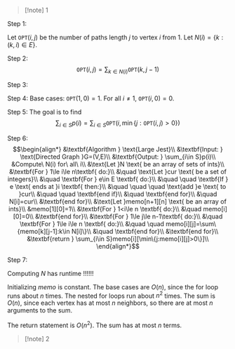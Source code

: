 >[!note] 1

Step 1:

Let $\texttt{OPT}(i,j)$ be the number of paths length $j$ to vertex $i$ from $1$.
Let $N(i)=\{k:(k,i)\in E\}$.

Step 2:
$$\texttt{OPT}(i,j)=\sum_{k\in N(i)}\texttt{OPT}(k,j-1)$$

Step 3:


Step 4: 
Base cases: $\texttt{OPT}(1,0)=1$. For all $i\ne 1$, $\texttt{OPT}(i,0)=0$. 


Step 5: The goal is to find $$\sum_{i\in S}p(i)=\sum_{i\in S}\texttt{OPT}(i,\min\{j:\texttt{OPT}(i,j)>0\})$$


Step 6:
$$\begin{align*}
&\textbf{Algorithm } \text{Large Jest}\\
&\textbf{Input: } \text{Directed Graph }G=(V,E)\\
&\textbf{Output: } \sum_{i\in S}p(i)\\
&Compute\ N(i) for\ all\ i\\
&\text{Let }N \text{ be an array of sets of ints}\\
&\textbf{For } 1\le i\le n\textbf{ do:}\\
&\quad \text{Let }cur \text{ be a set of integers}\\
&\quad \textbf{For } e\in E \textbf{ do:}\\
&\quad \quad \textbf{If } e \text{ ends at }i \textbf{ then:}\\
&\quad \quad \quad \text{add }e \text{ to }cur\\
&\quad \quad \textbf{end if}\\
&\quad \textbf{end for}\\
&\quad N[i]=cur\\
&\textbf{end for}\\
&\text{Let }memo[n+1][n] \text{ be an array of ints}\\
&memo[1][0]=1\\
&\textbf{For } 1<i\le n \textbf{ do:}\\
&\quad memo[i][0]=0\\
&\textbf{end for}\\
&\textbf{For } 1\le j\le n-1\textbf{ do:}\\
&\quad \textbf{For } 1\le i\le n \textbf{ do:}\\
&\quad \quad memo[i][j]=\sum\{memo[k][j-1]:k\in N[i]\}\\
&\quad \textbf{end for}\\
&\textbf{end for}\\
&\textbf{return } \sum_{i\in S}memo[i][\min\{j:memo[i][j]>0\}]\\
\end{align*}$$

Step 7: 

Computing $N$ has runtime !!!!!!

Initializing $memo$ is constant. The base cases are $O(n)$, since the for loop runs about $n$ times. The nested for loops run about $n^{2}$ times. The sum is $O(n)$, since each vertex has at most $n$ neighbors, so there are at most $n$ arguments to the sum. 

The return statement is $O(n^{2})$. The sum has at most $n$ terms. 

>[!note] 2


